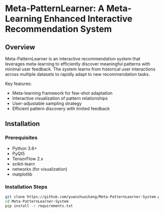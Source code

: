 # Meta-PatternLearner: A Meta-Learning Enhanced Interactive Recommendation System

## Overview
Meta-PatternLearner is an interactive recommendation system that leverages meta-learning to efficiently discover meaningful patterns with minimal user feedback. The system learns from historical user interactions across multiple datasets to rapidly adapt to new recommendation tasks.

Key features:
- Meta-learning framework for few-shot adaptation
- Interactive visualization of pattern relationships
- User-adjustable sampling strategy
- Efficient pattern discovery with limited feedback

## Installation

### Prerequisites
- Python 3.8+
- PyQt5
- TensorFlow 2.x
- scikit-learn
- networkx (for visualization)
- matplotlib

### Installation Steps
```bash
git clone https://github.com/yuanshuaikang/Meta-PatternLearner-System.git
cd Meta-PatternLearner-System
pip install -r requirements.txt
